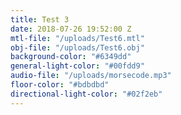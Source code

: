 ```yaml
---
title: Test 3
date: 2018-07-26 19:52:00 Z
mtl-file: "/uploads/Test6.mtl"
obj-file: "/uploads/Test6.obj"
background-color: "#6349dd"
general-light-color: "#00fdd9"
audio-file: "/uploads/morsecode.mp3"
floor-color: "#bdbdbd"
directional-light-color: "#02f2eb"
---
```


